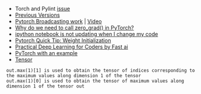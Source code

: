 - Torch and Pylint [issue](https://www.cluzters.ai/forums/topic/659/py-torch-error-message-torch-has-no-member/view/post_id/2142?c=1597)
- [Previous Versions](https://pytorch.org/get-started/previous-versions/)
- [Pytorch Broadcasting work](https://stackoverflow.com/questions/51371070/how-does-pytorch-broadcasting-work) | [Video](https://youtu.be/QscEWm0QTRY)
- [Why do we need to call zero_grad() in PyTorch?](https://stackoverflow.com/questions/48001598/why-do-we-need-to-call-zero-grad-in-pytorch)
- [ipython notebook is not updating when I change my code](https://stackoverflow.com/questions/1907993/autoreload-of-modules-in-ipython)
- [Pytorch Quick Tip: Weight Initialization](https://youtu.be/xWQ-p_o0Uik)
- [Practical Deep Learning for Coders by Fast ai](https://course.fast.ai/)
- [PyTorch with an example](https://towardsdatascience.com/understanding-pytorch-with-an-example-a-step-by-step-tutorial-81fc5f8c4e8e)
- [Tensor](https://medium.com/data-science-365/real-world-examples-of-0d-1d-2d-3d-4d-and-5d-tensors-100b0837ced4)

```
out.max(1)[1] is used to obtain the tensor of indices corresponding to the maximum values along dimension 1 of the tensor
out.max(1)[0] is used to obtain the tensor of maximum values along dimension 1 of the tensor out
```
